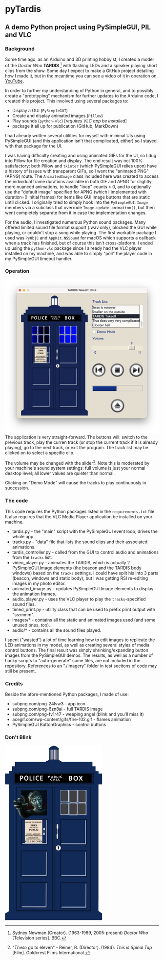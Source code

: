 # pyTardis
## A demo Python project using PySimpleGUI, PIL and VLC
### Background
Some time ago, as an Arduino and 3D printing hobbyist, I created a model of the *Doctor Who*
**TARDIS** [^1] with flashing LEDs and a speaker playing short clips from the show.
Some day I expect to make a GitHub project detailing how I made it, but in the meantime
you can see a video of it in operation on [YouTube](https://www.youtube.com/watch?v=9Ehs3DSArC4).

In order to further my understanding of Python in general, and to possibly create a "prototyping"
mechanism for further updates to the Arduino code, I created this project. This involved using
several packages to:

- Display a GUI (`PySimpleGUI`)
- Create and display animated images (`Pillow`)
- Play sounds (`python-vlc`) [_requires VLC app be installed_]
- package it all up for publication (GitHub, MarkDown)

I had already written several utilities for myself with minimal UIs using PySimpleGUI (and
this application isn't that complicated, either) so I stayed with that package for the UI.

I was having difficulty creating and using animated GIFs for the UI, so I dug into
Pillow for file creation and display. The end result was not 100% satisfactory: both Pillow
and `tkinter` (which PySimpleGUI relies upon) have a history of issues with transparent GIFs,
so I went the "animated PNG" (APNG) route. The `AnimatedImage` class included here was
created to access the individual frame durations available in both GIF and APNG for slightly
more nuanced animations, to handle "loop" counts > 0, and to optionally use the "default image" specified for APNG
(which I implemented with duration=0 initial frames) for items like GUI image buttons
that are static until clicked. I originally tried to simply hook into the `PySimpleGUI.Image`
members via a subclass that overrode `Image.update_animation()`,
but then went completely separate from it in case the implementation changes.

For the audio, I investigated numerous Python sound packages. Many offered limited sound
file format support (.wav only), blocked the GUI while playing, or couldn't stop a song while
playing. The first workable package I used was `PyObjC` and `AppKit.NSSound` for macOS which
supports a callback when a track has finished, but of course this isn't cross-platform.
I ended up using the `python-vlc` package since I already had
the VLC player installed on my machine, and was able to simply "poll" the player code in my
PySimpleGUI timeout handler.

### Operation

![App Operation](./images/tardis-show.png)
The application is very straight-forward. The buttons will: switch to the previous track,
play the curren track (or stop the current track if it is already playing), go to the next
track, or exit the program. The track list may be clicked on to select a specific clip.

The volume may be changed with the slider[^2].
Note this is moderated by your machine's sound system settings: full volume is just your
normal desktop level; all lower values are quieter than normal.

Clicking on "Demo Mode" will cause the tracks to play continuously in succession.

### The code

This code requires the Python packages listed in the `requirements.txt` file. It also
requires that the VLC Media Player application be installed on your machine.

- tardis.py - the "main" script with the PySimpleGUI event loop; drives the whole app.
- tracks.py - "data" file that lists the sound clips and their associated animations.
- tardis_controller.py - called from the GUI to control audio and animations from the
`tracks` list.
- video_player.py - animates the TARDIS, which is actually 2 PySimpleGUI.Image elements
(the beacon and the TARDIS body windows) based on the `tracks` settings. I could have
split his into 3 parts (beacon, windows and static body), but I was getting RSI re-editing
images in my photo editor.
- animated_image.py - updates PySimpleGUI.Image elements to display the animation frames.
- audio_player.py - uses the VLC player to play the `tracks`-specified sound files. 
- timed_print.py - utility class that can be used to prefix print output with "ss:mmm".
- images/* - contains all the static and animated images used (and some unused ones, too).
- audio/* - contains all the sound files played.

I spent ("wasted") a lot of time learning how to edit images to replicate the LED
animations in my model, as well as creating several styles of media control buttons.
The final result was simply shrinking/expanding button images from the PySimpleGUI demos.
The results, as well as a number of hacky scripts to "auto-generate" some files, are
not included in the repository. References to an "./imagery" folder in test secitons
of code may still be present.

### Credits

Beside the afore-mentioned Python packages, I made of use:

- subpng.com/png-24lvw3 - app icon
- subpng.com/png-6zn8ai - full TARDIS image
- subpng.com/png-fv1r47 - weeping angel (blink and you'll miss it)
- acegif.com/wp-content/gifs/fire-102.gif - flames animation
- PySimpleGUI ButtonGraphics - control buttons

### Don't Blink

![Don't Blink](./images/tardis-exit.png)

[^1]: Sydney Newman (Creator). (1963-1989, 2005-present) _Doctor Who_ [Television series]. BBC.

[^2]: "_These_ go to eleven" - Reiner, R. (Director). (1984). _This is Spinal Tap_ [Film].
Goldcrest Films International.
